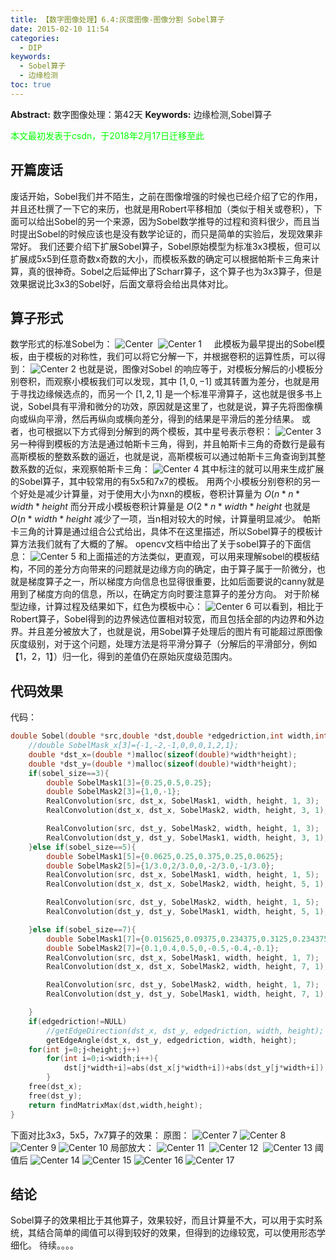```yaml
---
title: 【数字图像处理】6.4:灰度图像-图像分割 Sobel算子
date: 2015-02-10 11:54
categories:
  - DIP
keywords:
  - Sobel算子
  - 边缘检测
toc: true
---
```

**Abstract:** 数字图像处理：第42天
**Keywords:** 边缘检测,Sobel算子
<!--more-->
<font color="00FF00">本文最初发表于csdn，于2018年2月17日迁移至此</font>
## 开篇废话
废话开始，Sobel我们并不陌生，之前在图像增强的时候也已经介绍了它的作用，并且还杜撰了一下它的来历，也就是用Robert平移相加（类似于相关或卷积），下面可以给出Sobel的另一个来源，因为Sobel数学推导的过程和资料很少，而且当时提出Sobel的时候应该也是没有数学论证的，而只是简单的实验后，发现效果非常好。
我们还要介绍下扩展Sobel算子，Sobel原始模型为标准3x3模板，但可以扩展成5x5到任意奇数x奇数的大小，而模板系数的确定可以根据帕斯卡三角来计算，真的很神奇。Sobel之后延伸出了Scharr算子，这个算子也为3x3算子，但是效果据说比3x3的Sobel好，后面文章将会给出具体对比。

## 算子形式
数学形式的标准Sobel为：
![Center][] 
![Center 1][]    
此模板为最早提出的Sobel模板，由于模板的对称性，我们可以将它分解一下，并根据卷积的运算性质，可以得到：
![Center 2][]
也就是说，图像对Sobel 的响应等于，对模板分解后的小模板分别卷积，而观察小模板我们可以发现，其中 $[1,0,-1]$ 或其转置为差分，也就是用于寻找边缘候选点的，而另一个 $[1,2,1]$ 是一个标准平滑算子，这也就是很多书上说，Sobel具有平滑和微分的功效，原因就是这里了，也就是说，算子先将图像横向或纵向平滑，然后再纵向或横向差分，得到的结果是平滑后的差分结果。
或者，也可根据以下方式得到分解到的两个模板，其中星号表示卷积：
![Center 3][]
另一种得到模板的方法是通过帕斯卡三角，得到，并且帕斯卡三角的奇数行是最有高斯模板的整数系数的逼近，也就是说，高斯模板可以通过帕斯卡三角查询到其整数系数的近似，来观察帕斯卡三角：
![Center 4][]
其中标注的就可以用来生成扩展的Sobel算子，其中较常用的有5x5和7x7的模板。
用两个小模板分别卷积的另一个好处是减少计算量，对于使用大小为nxn的模板，卷积计算量为 $O(n*n*width*height$ 而分开成小模板卷积计算量是 $O(2*n*width*height$ 也就是 $O(n*width*height$ 减少了一项，当n相对较大的时候，计算量明显减少。
帕斯卡三角的计算是通过组合公式给出，具体不在这里描述，所以Sobel算子的模板计算方法我们就有了大概的了解。
opencv文档中给出了关于sobel算子的下面信息：
![Center 5][]
和上面描述的方法类似，更直观，可以用来理解sobel的模板结构，不同的差分方向带来的问题就是边缘方向的确定，由于算子属于一阶微分，也就是梯度算子之一，所以梯度方向信息也显得很重要，比如后面要说的canny就是用到了梯度方向的信息，所以，在确定方向时要注意算子的差分方向。
对于阶梯型边缘，计算过程及结果如下，红色为模板中心：
![Center 6][]
可以看到，相比于Robert算子，Sobel得到的边界候选位置相对较宽，而且包括全部的内边界和外边界。并且差分被放大了，也就是说，用Sobel算子处理后的图片有可能超过原图像灰度级别，对于这个问题，处理方法是将平滑分算子（分解后的平滑部分，例如【1，2，1】）归一化，得到的差值仍在原始灰度级范围内。

## 代码效果
代码：
```c++
double Sobel(double *src,double *dst,double *edgedriction,int width,int height,int sobel_size){
    //double SobelMask_x[3]={-1,-2,-1,0,0,0,1,2,1};
    double *dst_x=(double *)malloc(sizeof(double)*width*height);
    double *dst_y=(double *)malloc(sizeof(double)*width*height);
    if(sobel_size==3){
        double SobelMask1[3]={0.25,0.5,0.25};
        double SobelMask2[3]={1,0,-1};
        RealConvolution(src, dst_x, SobelMask1, width, height, 1, 3);
        RealConvolution(dst_x, dst_x, SobelMask2, width, height, 3, 1);

        RealConvolution(src, dst_y, SobelMask2, width, height, 1, 3);
        RealConvolution(dst_y, dst_y, SobelMask1, width, height, 3, 1);
    }else if(sobel_size==5){
        double SobelMask1[5]={0.0625,0.25,0.375,0.25,0.0625};
        double SobelMask2[5]={1/3.0,2/3.0,0,-2/3.0,-1/3.0};
        RealConvolution(src, dst_x, SobelMask1, width, height, 1, 5);
        RealConvolution(dst_x, dst_x, SobelMask2, width, height, 5, 1);

        RealConvolution(src, dst_y, SobelMask2, width, height, 1, 5);
        RealConvolution(dst_y, dst_y, SobelMask1, width, height, 5, 1);

    }else if(sobel_size==7){
        double SobelMask1[7]={0.015625,0.09375,0.234375,0.3125,0.234375,0.09375,0.015625};
        double SobelMask2[7]={0.1,0.4,0.5,0,-0.5,-0.4,-0.1};
        RealConvolution(src, dst_x, SobelMask1, width, height, 1, 7);
        RealConvolution(dst_x, dst_x, SobelMask2, width, height, 7, 1);

        RealConvolution(src, dst_y, SobelMask2, width, height, 1, 7);
        RealConvolution(dst_y, dst_y, SobelMask1, width, height, 7, 1);

    }
    if(edgedriction!=NULL)
        //getEdgeDirection(dst_x, dst_y, edgedriction, width, height);
        getEdgeAngle(dst_x, dst_y, edgedriction, width, height);
    for(int j=0;j<height;j++)
        for(int i=0;i<width;i++){
            dst[j*width+i]=abs(dst_x[j*width+i])+abs(dst_y[j*width+i]);
        }
    free(dst_x);
    free(dst_y);
    return findMatrixMax(dst,width,height);
}
```
下面对比3x3，5x5，7x7算子的效果：
原图：
![Center 7][]
![Center 8][]
![Center 9][]
![Center 10][]
局部放大：
![Center 11][] 
![Center 12][] 
![Center 13][]
阈值后
![Center 14][]
![Center 15][]
![Center 16][]
![Center 17][]
## 结论
Sobel算子的效果相比于其他算子，效果较好，而且计算量不大，可以用于实时系统，其结合简单的阈值可以得到较好的效果，但得到的边缘较宽，可以使用形态学细化。
待续。。。。



[Center]: https://tony4ai-1251394096.cos.ap-hongkong.myqcloud.com/blog_images/DIP-6-4-灰度图像-图像分割-Sobel算子/20150210091720752.png
[Center 1]: https://tony4ai-1251394096.cos.ap-hongkong.myqcloud.com/blog_images/DIP-6-4-灰度图像-图像分割-Sobel算子/20150210091735242.png
[Center 2]: https://tony4ai-1251394096.cos.ap-hongkong.myqcloud.com/blog_images/DIP-6-4-灰度图像-图像分割-Sobel算子/20150210092132940.png
[Center 3]: https://tony4ai-1251394096.cos.ap-hongkong.myqcloud.com/blog_images/DIP-6-4-灰度图像-图像分割-Sobel算子/20150210100357601.png
[Center 4]: https://tony4ai-1251394096.cos.ap-hongkong.myqcloud.com/blog_images/DIP-6-4-灰度图像-图像分割-Sobel算子/20150210103705512.png
[Center 5]: https://tony4ai-1251394096.cos.ap-hongkong.myqcloud.com/blog_images/DIP-6-4-灰度图像-图像分割-Sobel算子/20150210104639175.png
[Center 6]: https://tony4ai-1251394096.cos.ap-hongkong.myqcloud.com/blog_images/DIP-6-4-灰度图像-图像分割-Sobel算子/20150210112905939.png
[Center 7]: https://tony4ai-1251394096.cos.ap-hongkong.myqcloud.com/blog_images/DIP-6-4-灰度图像-图像分割-Sobel算子/20150210113951970.png
[Center 8]: https://tony4ai-1251394096.cos.ap-hongkong.myqcloud.com/blog_images/DIP-6-4-灰度图像-图像分割-Sobel算子/20150210114237156.png
[Center 9]: https://tony4ai-1251394096.cos.ap-hongkong.myqcloud.com/blog_images/DIP-6-4-灰度图像-图像分割-Sobel算子/20150210114247280.png
[Center 10]: https://tony4ai-1251394096.cos.ap-hongkong.myqcloud.com/blog_images/DIP-6-4-灰度图像-图像分割-Sobel算子/20150210114257374.png
[Center 11]: https://tony4ai-1251394096.cos.ap-hongkong.myqcloud.com/blog_images/DIP-6-4-灰度图像-图像分割-Sobel算子/20150210114304973.png
[Center 12]: https://tony4ai-1251394096.cos.ap-hongkong.myqcloud.com/blog_images/DIP-6-4-灰度图像-图像分割-Sobel算子/20150210114311728.png
[Center 13]: https://tony4ai-1251394096.cos.ap-hongkong.myqcloud.com/blog_images/DIP-6-4-灰度图像-图像分割-Sobel算子/20150210114323519.png
[Center 14]: https://tony4ai-1251394096.cos.ap-hongkong.myqcloud.com/blog_images/DIP-6-4-灰度图像-图像分割-Sobel算子/20150210115127916.png
[Center 15]: https://tony4ai-1251394096.cos.ap-hongkong.myqcloud.com/blog_images/DIP-6-4-灰度图像-图像分割-Sobel算子/20150210115128917.png
[Center 16]: https://tony4ai-1251394096.cos.ap-hongkong.myqcloud.com/blog_images/DIP-6-4-灰度图像-图像分割-Sobel算子/20150210115134814.png
[Center 17]: https://tony4ai-1251394096.cos.ap-hongkong.myqcloud.com/blog_images/DIP-6-4-灰度图像-图像分割-Sobel算子/20150210115140742.png
